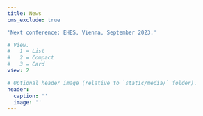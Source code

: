 ```yaml
---
title: News
cms_exclude: true

'Next conference: EHES, Vienna, September 2023.'

# View.
#   1 = List
#   2 = Compact
#   3 = Card
view: 2

# Optional header image (relative to `static/media/` folder).
header:
  caption: ''
  image: ''
---
```

